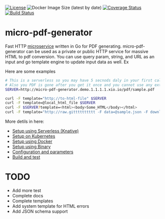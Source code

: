 [![License](https://img.shields.io/badge/License-Apache%202.0-blue.svg)](https://opensource.org/licenses/Apache-2.0)
![Docker Image Size (latest by date)](https://img.shields.io/docker/image-size/abdollahpour/micro-pdf-generator)
[![Coverage Status](https://coveralls.io/repos/github/abdollahpour/micro-pdf-generator/badge.svg?branch=master)](https://coveralls.io/github/abdollahpour/micro-pdf-generator?branch=master)
[![Build Status](https://secure.travis-ci.org/abdollahpour/micro-pdf-generator.svg?branch=master)](http://travis-ci.org/abdollahpour/micro-pdf-generator)

# micro-pdf-generator

Fast HTTP [microservice](http://microservices.io/patterns/microservices.html) written in Go for PDF generating. micro-pdf-generator can be used as a private or public HTTP service for massive HTML to pdf conversion. You can use query param, string, and URL as an input and go template engine to update input data as well. Ex

Here are some examples
```sh
# This is a serverless so you may have 5 secnods daly in your first call (could start)
# Also you PDF is gone after you get it once and you cannot use any external dependency in your HTML filesd (single HTML file format)
SERVER=http://micro-pdf-generator.demo.1.1.1.1.xio.io/pdf/sample.pdf

curl -F template="http://to-html-file" $SERVER
curl -F template=@local_html_file $SERVER
curl -F $SERVER?template=<html><body>Some_HTML</body></html>
curl -F template="http://raw.gitttttttttt -F data=@sample.json -F download=true -F waitFor=body $SERVER
```

More detils in here:

* [Setup using Serverless (Knative)](docs/knative.md)
* [Setup on Kubernetes](docs/kubernetes.md)
* [Setup using Docker](docs/docker.md)
* [Setup using Binary](docs/binary.md)
* [Configuration and parameters](docs/configurations.md)
* [Build and test](docs/build.md)

TODO
===
* Add more test
* Complete docs
* Complete templates
* Add system template for HTML errors
* Add JSON schema support